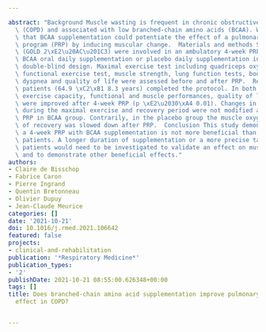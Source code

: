 ---
abstract: "Background Muscle wasting is frequent in chronic obstructive lung disease\
  \ (COPD) and associated with low branched-chain amino acids (BCAA). We hypothesized\
  \ that BCAA supplementation could potentiate the effect of a pulmonary rehabilitation\
  \ program (PRP) by inducing muscular change.  Materials and methods Sixty COPD patients\
  \ (GOLD 2\xE2\u20AC\u201C3) were involved in an ambulatory 4-week PRP either with\
  \ BCAA oral daily supplementation or placebo daily supplementation in a randomized\
  \ double-blind design. Maximal exercise test including quadriceps oxygenation measurements,\
  \ functional exercise test, muscle strength, lung function tests, body composition,\
  \ dyspnea and quality of life were assessed before and after PRP.  Results Fifty-four\
  \ patients (64.9 \xC2\xB1 8.3 years) completed the protocol. In both groups, maximal\
  \ exercise capacity, functional and muscle performances, quality of life and dyspnea\
  \ were improved after 4-week PRP (p \xE2\u2030\xA4 0.01). Changes in muscle oxygenation\
  \ during the maximal exercise and recovery period were not modified after 4-week\
  \ PRP in BCAA group. Contrarily, in the placebo group the muscle oxygenation kinetic\
  \ of recovery was slowed down after PRP.  Conclusion This study demonstrated that\
  \ a 4-week PRP with BCAA supplementation is not more beneficial than PRP alone for\
  \ patients. A longer duration of supplementation or a more precise targeting of\
  \ patients would need to be investigated to validate an effect on muscle recovery\
  \ and to demonstrate other beneficial effects."
authors:
- Claire de Bisschop
- Fabrice Caron
- Pierre Ingrand
- Quentin Bretonneau
- Olivier Dupuy
- Jean-Claude Meurice
categories: []
date: '2021-10-21'
doi: 10.1016/j.rmed.2021.106642
featured: false
projects:
- clinical-and-rehabilitation
publication: '*Respiratory Medicine*'
publication_types:
- '2'
publishDate: 2021-10-21 08:55:00.626348+00:00
tags: []
title: Does branched-chain amino acid supplementation improve pulmonary rehabilitation
  effect in COPD?

---
